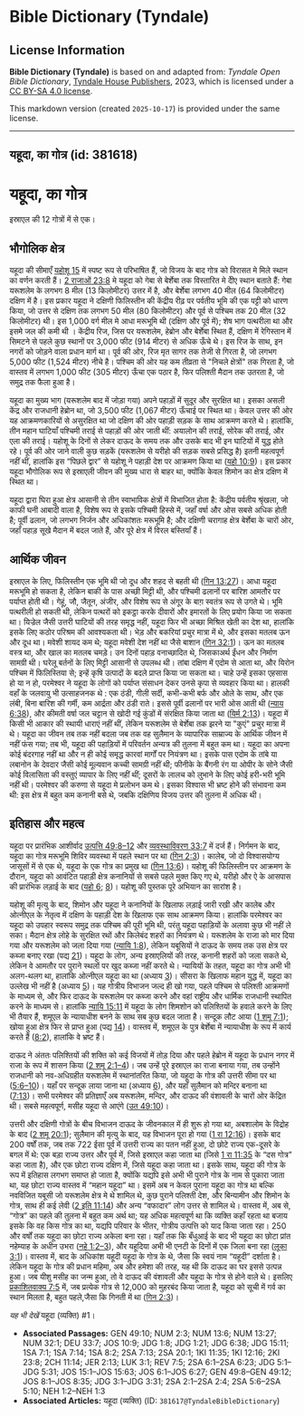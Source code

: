# Bible Dictionary (Tyndale)

## License Information

**Bible Dictionary (Tyndale)** is based on and adapted from: _Tyndale Open Bible Dictionary_, [Tyndale House Publishers](https://tyndaleopenresources.com/), 2023, which is licensed under a [CC BY-SA 4.0 license](https://creativecommons.org/licenses/by-sa/4.0/legalcode.en).

This markdown version (created `2025-10-17`) is provided under the same license.



--------------------------------

## यहूदा, का गोत्र (id: 381618)

यहूदा, का गोत्र
===============

इस्राएल की 12 गोत्रों में से एक।

भौगोलिक क्षेत्र
---------------

यहूदा की सीमाएँ [यहोशू 15](https://ref.ly/Josh15:1-Josh15:63) में स्पष्ट रूप से परिभाषित हैं, जो विजय के बाद गोत्र को विरासत मे मिले स्थान का वर्णन करती हैं। [2 राजाओं 23:8](https://ref.ly/2Kgs23:8) मे यहूदा को गेबा से बेर्शेबा तक विस्तारित मे दीेए स्थान बताते हैं: गेबा यरूशलेम के लगभग 8 मील (13 किलोमीटर) उत्तर में है, और बेर्शेबा लगभग 40 मील (64 किलोमीटर) दक्षिण में है। इस प्रकार यहूदा ने दक्षिणी फिलिस्तीन की केंद्रीय रीढ़ पर पर्वतीय भूमि की एक पट्टी को धारण किया, जो उत्तर से दक्षिण तक लगभग 50 मील (80 किलोमीटर) और पूर्व से पश्चिम तक 20 मील (32 किलोमीटर) थी। इस 1,000 वर्ग मील मे आधा मरूभूमि थी (दक्षिण और पूर्व में); शेष भाग पत्थरीला था और इसमे जल की कमी थी । केंद्रीय रिज, जिस पर यरूशलेम, हेब्रोन और बेर्शेबा स्थित हैं, दक्षिण में रेगिस्तान में सिमटने से पहले कुछ स्थानों पर 3,000 फीट (914 मीटर) से अधिक ऊँचे थे। इस रिज के साथ, इन नगरों को जोड़ने वाला प्रधान मार्ग था। पूर्व की ओर, रिज मृत सागर तक तेजी से गिरता है, जो लगभग 5,000 फीट (1,524 मीटर) नीचे है। पश्चिम की ओर यह कम तीव्रता से "निचले क्षेत्रों" तक गिरता है, जो वास्तव में लगभग 1,000 फीट (305 मीटर) ऊँचा एक पठार है, फिर पलिश्ती मैदान तक उतरता है, जो समुद्र तक फैला हुआ है।

यहूदा का मुख्य भाग (यरूशलेम बाद में जोड़ा गया) अपने पहाड़ों में सुदूर और सुरक्षित था। इसका असली केंद्र और राजधानी हेब्रोन था, जो 3,500 फीट (1,067 मीटर) ऊँचाई पर स्थित था। केवल उत्तर की ओर यह आक्रमणकारियों से असुरक्षित था जो दक्षिण की ओर पहाड़ी सड़क के साथ आक्रमण करते थे। हालांकि, तीन महान घाटियाँ पश्चिमी तराई से पहाड़ों की ओर जाती थीं: अयालोन की तराई, सोरेक की तराई, और एला की तराई। यहोशू के दिनों से लेकर दाऊद के समय तक और उसके बाद भी इन घाटियों में युद्ध होते रहे। पूर्व की ओर जाने वाली कुछ सड़कें (यरूशलेम से यरीहो की सड़क सबसे प्रसिद्ध है) इतनी महत्वपूर्ण नहीं थीं, हालांकि इस “पिछले द्वार” से यहोशू ने पहाड़ी देश पर आक्रमण किया था ([यहो 10:9](https://ref.ly/Josh10:9))। इस प्रकार यहूदा भौगोलिक रूप से इस्राएली जीवन की मुख्य धारा से बाहर था, क्योंकि केवल शिमोन का क्षेत्र दक्षिण में स्थित था।

यहूदा द्वारा घिरा हुआ क्षेत्र आसानी से तीन स्वाभाविक क्षेत्रों में विभाजित होता है: केंद्रीय पर्वतीय श्रृंखला, जो काफी घनी आबादी वाला है, विशेष रूप से इसके पश्चिमी हिस्से में, जहाँ वर्षा और ओस सबसे अधिक होती है; पूर्वी ढलान, जो लगभग निर्जन और अधिकांशतः मरूभूमि है; और दक्षिणी चरागाह क्षेत्र बेर्शेबा के चारों ओर, जहाँ पहाड़ सूखे मैदान में बदल जाते हैं, और पूरे क्षेत्र में विरल बस्तियाँ हैं।

आर्थिक जीवन
-----------

इस्राएल के लिए, फिलिस्तीन एक भूमि थी जो दूध और शहद से बहती थी ([गिन 13:27](https://ref.ly/Num13:27))। आधा यहूदा मरूभूमि हो सकता है, लेकिन बाकी के पास अच्छी मिट्टी थी, और पश्चिमी ढलानों पर बारिश आमतौर पर पर्याप्त होती थी। गेहूं, जौ, जैतून, अंजीर, और विशेष रूप से अंगूर के बाग़ स्वतंत्र रूप से उगते थे। भूमि पत्थरीली हो सकती थी, लेकिन पत्थरों को इकट्ठा करके दीवारों और इमारतों के लिए प्रयोग किया जा सकता था। यिज्रेल जैसी उत्तरी घाटियों की तरह समृद्ध नहीं, यहूदा फिर भी अच्छा मिश्रित खेती का देश था, हालांकि इसके लिए कठोर परिश्रम की आवश्यकता थी। भेड़ और बकरियां प्रचुर मात्रा में थे, और इसका मतलब ऊन और दूध था। मवेशी शायद कम थे; यहूदा मवेशी देश नहीं था जैसे बाशान ([गिन 32:1](https://ref.ly/Num32:1))। ऊन का मतलब वस्त्र था, और खाल का मतलब चमड़े। उन दिनों पहाड़ वनाच्छादित थे, जिसकाअर्थ ईंधन और निर्माण सामग्री थी। घरेलू बर्तनों के लिए मिट्टी आसानी से उपलब्ध थी। तांबा दक्षिण में एदोम से आता था, और यिरोन पश्चिम में फिलिस्तिया से; इन्हें कृषि उत्पादों के बदले प्राप्त किया जा सकता था। चाहे उन्हें इसका एहसास हो या न हो, परमेश्वर ने यहूदा के लोगों को पर्याप्त संसाधन देकर उनसे कृपा से व्यवहार किया था। हालकी वहाँ के जलवायु भी उत्साहजनक थे : एक ठंडी, गीली सर्दी, कभी\-कभी बर्फ और ओले के साथ, और एक लंबी, बिना बारिश की गर्मी, कम आर्द्रता और ठंडी राते। इससे पूर्वी ढलानों पर भारी ओस आती थी ([न्याय 6:38](https://ref.ly/Judg6:38)), और कीमती वर्षा जल चट्टान से खोदी गई कुंडों में संरक्षित किया जाता था ([यिर्म 2:13](https://ref.ly/Jer2:13))। यहूदा में किसी भी आकार की स्थायी धाराएं नहीं थीं, लेकिन यरूशलेम से बेर्शेबा तक झरने या "कुएं" प्रचुर मात्रा में थे। यहूदा का जीवन तब तक नहीं बदला जब तक वह सुलैमान के व्यापारिक साम्राज्य के आर्थिक जीवन में नहीं फंस गया; तब भी, यहूदा की पहाड़ियों में परिवर्तन अन्यत्र की तुलना में बहुत कम था। यहूदा का अपना कोई बंदरगाह नहीं था और न ही कोई समृद्ध कारवां मार्गों पर नियंत्रण था। इसके पास एदोम के तांबे या लबानोन के देवदार जैसी कोई मूल्यवान कच्ची सामग्री नहीं थी; फीनीके के बैंगनी रंग या ओपीर के सोने जैसी कोई विलासिता की वस्तुएं व्यापार के लिए नहीं थीं; दूसरों के लालच को लुभाने के लिए कोई हरी\-भरी भूमि नहीं थी। परमेश्वर की करुणा से यहूदा मे प्रलोभन कम थे। इसका विश्वास भी भ्रष्ट होने की संभावना कम थी: इस क्षेत्र में बहुत कम कनानी बसे थे, जबकि दक्षिणिय विजय उत्तर की तुलना में अधिक थी।

इतिहास और महत्व
---------------

यहूदा पर प्रारंभिक आशीर्वाद [उत्पत्ति 49:8–12](https://ref.ly/Gen49:8-Gen49:12) और [व्यवस्थाविवरण 33:7](https://ref.ly/Deut33:7) में दर्ज हैं। निर्गमन के बाद, यहूदा का गोत्र मरूभूमि शिविर व्यवस्था में पहले स्थान पर था ([गिन 2:3](https://ref.ly/Num2:3))। कालेब, जो दो विश्वासयोग्य जासूसों में से एक थे, यहूदा के एक गोत्र का प्रमुख था ([गिन 13:6](https://ref.ly/Num13:6))। यहोशू की फिलिस्तीन पर आक्रमण के दौरान, यहूदा को आवंटित पहाड़ी क्षेत्र कनानियों से सबसे पहले मुक्त किए गए थे, यरीहो और ऐ के आसपास की प्रारंभिक लड़ाई के बाद ([यहो 6](https://ref.ly/Josh6:1-Josh6:27); [8](https://ref.ly/Josh8:1-Josh8:35))। यहोशू की पुस्तक पूरे अभियान का सारांश है।

यहोशू की मृत्यु के बाद, शिमोन और यहूदा ने कनानियों के खिलाफ लड़ाई जारी रखी और कालेब और ओत्नीएल के नेतृत्व में दक्षिण के पहाड़ी देश के खिलाफ एक साथ आक्रमण किया। हालांकि परमेश्वर का यहूदा को उपहार स्वरूप समुद्र तक पश्चिम की पूरी भूमि थी, परंतु यहूदा पहाड़ियों के अलावा कुछ भी नहीं ले सका। मैदान क्षेत्र लोहे के सुरक्षित रथों और किलेबंद शहरों का नियंत्रण थे। यरूशलेम के राजा को मार दिया गया और यरूशलेम को जला दिया गया ([न्यायि 1:8](https://ref.ly/Judg1:8)), लेकिन यबूसियों ने दाऊद के समय तक उस क्षेत्र पर कब्जा बनाए रखा (पद्य [21](https://ref.ly/Judg1:21))। यहूदा के लोग, अन्य इस्राएलियों की तरह, कनानी शहरों को जला सकते थे, लेकिन वे आमतौर पर पुराने स्थलों पर खुद कब्जा नहीं करते थे। न्यायियों के तहत, यहूदा का गोत्र अभी भी अलग\-थलग था, हालांकि ओत्नीएल यहूदा का था (अध्याय [3](https://ref.ly/Judg3:1-Judg3:31))। सीसरा के खिलाफ महान युद्ध में, यहूदा का उल्लेख भी नहीं है (अध्याय [5](https://ref.ly/Judg5:1-Judg5:31))। यह गोत्रीय विभाजन जल्द ही खो गया, पहले पश्चिम से पलिश्ती आक्रमणों के माध्यम से, और फिर दाऊद के यरूशलेम पर कब्जा करने और वहां राष्ट्रीय और धार्मिक राजधानी स्थापित करने के माध्यम से। हालांकि [न्यायि 15:11](https://ref.ly/Judg15:11) में यहूदा के लोग शिमशोन को पलिश्तियों के हवाले करने के लिए भी तैयार हैं, शमूएल के न्यायाधीश बनने के साथ सब कुछ बदल जाता है। सन्दूक लौट आया ([1 शमू 7:1](https://ref.ly/1Sam7:1)); खोया हुआ क्षेत्र फिर से प्राप्त हुआ (पद्य [14](https://ref.ly/1Sam7:14))। वास्तव में, शमूएल के पुत्र बेर्शेबा में न्यायाधीश के रूप में कार्य करते हैं ([8:2](https://ref.ly/1Sam8:2)), हालांकि वे भ्रष्ट हैं।

दाऊद ने अंततः पलिश्तियों की शक्ति को कई विजयों में तोड़ दिया और पहले हेब्रोन में यहूदा के प्रधान नगर में राजा के रूप में शासन किया ([2 शमू 2:1–4](https://ref.ly/2Sam2:1-2Sam2:4))। जब उन्हें पूरे इस्राएल का राजा बनाया गया, तब उन्होंने राजधानी को नव\-अधिग्रहीत यरूशलेम में स्थानांतरित किया, जो यहूदा के गोत्र की उत्तरी सीमा पर था ([5:6–10](https://ref.ly/2Sam5:6-2Sam5:10))। यहाँ पर सन्दूक लाया जाना था (अध्याय [6](https://ref.ly/2Sam6:1-2Sam6:23)), और यहाँ सुलैमान को मन्दिर बनाना था ([7:13](https://ref.ly/2Sam7:13))। सभी परमेश्वर की प्रतिज्ञाएँ अब यरूशलेम, मन्दिर, और दाऊद की वंशावली के चारों ओर केंद्रित थी। सबसे महत्वपूर्ण, मसीह यहूदा से आएंगे ([उत 49:10](https://ref.ly/Gen49:10))।

उत्तरी और दक्षिणी गोत्रों के बीच विभाजन दाऊद के जीवनकाल में ही शुरू हो गया था, अबशालोम के विद्रोह के बाद ([2 शमू 20:1](https://ref.ly/2Sam20:1)); सुलैमान की मृत्यु के बाद, यह विभाजन पूरा हो गया ([1 रा 12:16](https://ref.ly/1Kgs12:16))। इसके बाद 200 वर्षों तक, जब तक 722 ईसा पूर्व में उत्तरी राज्य का पतन नहीं हुआ, दो छोटे राज्य एक\-दूसरे के बगल में थे: एक बड़ा राज्य उत्तर और पूर्व में, जिसे इस्राएल कहा जाता था (जिसे [1 रा 11:35](https://ref.ly/1Kgs11:35) के “दस गोत्र” कहा जाता है), और एक छोटा राज्य दक्षिण में, जिसे यहूदा कहा जाता था। इसके साथ, यहूदा की गोत्र के रूप में इतिहास लगभग समाप्त हो जाता है, क्योंकि यद्यपि इसे अभी भी पुराने गोत्र के नाम से पुकारा जाता था, यह छोटा राज्य वास्तव में “महान यहूदा” था। इसमें अब न केवल पुराना यहूदा का गोत्र था बल्कि नवविजित यबूसी जो यरूशलेम क्षेत्र मे थे शामिल थे, कुछ पुराने पलिश्ती देश, और बिन्यामीन और शिमोन के गोत्र, साथ ही कई लेवी ([2 इति 11:14](https://ref.ly/2Chr11:14)) और अन्य “वफादार” लोग उत्तर से शामिल थे। वास्तव में, अब से, “गोत्र” का पहले की तुलना में बहुत कम अर्थ था; यह अधिक महत्वपूर्ण था कि व्यक्ति कहाँ रहता था बजाय इसके कि वह किस गोत्र का था, यद्यपि परिवार के भीतर, गोत्रीय उत्पत्ति को याद किया जाता रहा। 250 और वर्षों तक यहूदा का छोटा राज्य अकेला बना रहा। यहाँ तक कि बँधुआई के बाद भी यहूदा का छोटा प्रांत नहेम्याह के अधीन उभरा ([नहे 1:2–3](https://ref.ly/Neh1:2-Neh1:3)), और यहूदिया अभी भी एनटी के दिनों में एक जिला बना रहा ([लूका 3:1](https://ref.ly/Luke3:1))। वास्तव में, बाद के अधिकांश यहूदी यहूदा के गोत्र के थे, जैसा कि स्वयं नाम “यहूदी” दर्शाता है। लेकिन यहूदा के गोत्र की प्रधान महिमा, अब और हमेशा की तरह, यह थी कि दाऊद का घर इससे उत्पन्न हुआ। जब यीशु मसीह का जन्म हुआ, तो वे दाऊद की वंशावली और यहूदा के गोत्र से होने वाले थे। इसलिए [प्रकाशितवाक्य 7:5](https://ref.ly/Rev7:5) में, जब प्रत्येक गोत्र से 12,000 को मुहरबंद किया जाता है, यहूदा को सूची में गर्व का स्थान मिलता है, बहुत पहले,जैसा कि गिनती में था ([गिन 2:3](https://ref.ly/Num2:3))।

*यह भी देखें* यहूदा (व्यक्ति) \#1। 

* **Associated Passages:** GEN 49:10; NUM 2:3; NUM 13:6; NUM 13:27; NUM 32:1; DEU 33:7; JOS 10:9; JDG 1:8; JDG 1:21; JDG 6:38; JDG 15:11; 1SA 7:1; 1SA 7:14; 1SA 8:2; 2SA 7:13; 2SA 20:1; 1KI 11:35; 1KI 12:16; 2KI 23:8; 2CH 11:14; JER 2:13; LUK 3:1; REV 7:5; 2SA 6:1–2SA 6:23; JDG 5:1–JDG 5:31; JOS 15:1–JOS 15:63; JOS 6:1–JOS 6:27; GEN 49:8–GEN 49:12; JOS 8:1–JOS 8:35; JDG 3:1–JDG 3:31; 2SA 2:1–2SA 2:4; 2SA 5:6–2SA 5:10; NEH 1:2–NEH 1:3
* **Associated Articles:** यहूदा (व्यक्ति) (ID: `381617@TyndaleBibleDictionary`)


